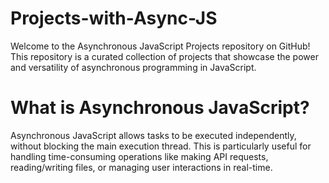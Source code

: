 # Projects-with-Async-JS
Welcome to the Asynchronous JavaScript Projects repository on GitHub! This repository is a curated collection of projects that showcase the power and versatility of asynchronous programming in JavaScript.

# What is Asynchronous JavaScript?

Asynchronous JavaScript allows tasks to be executed independently, without blocking the main execution thread. This is particularly useful for handling time-consuming operations like making API requests, reading/writing files, or managing user interactions in real-time.
